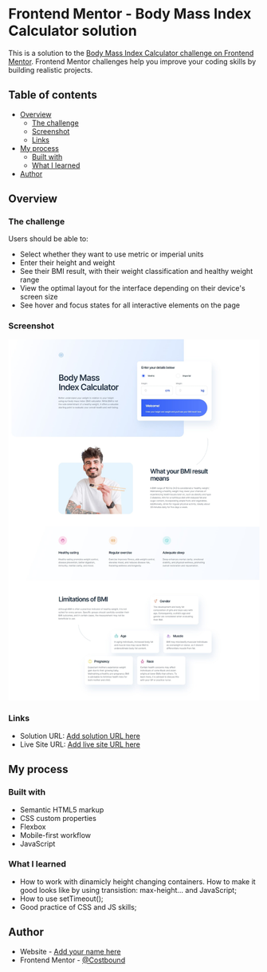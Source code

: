 # Frontend Mentor - Body Mass Index Calculator solution

This is a solution to the [Body Mass Index Calculator challenge on Frontend Mentor](https://www.frontendmentor.io/challenges/body-mass-index-calculator-brrBkfSz1T). Frontend Mentor challenges help you improve your coding skills by building realistic projects. 

## Table of contents

- [Overview](#overview)
  - [The challenge](#the-challenge)
  - [Screenshot](#screenshot)
  - [Links](#links)
- [My process](#my-process)
  - [Built with](#built-with)
  - [What I learned](#what-i-learned)
- [Author](#author)


## Overview

### The challenge

Users should be able to:

- Select whether they want to use metric or imperial units
- Enter their height and weight
- See their BMI result, with their weight classification and healthy weight range
- View the optimal layout for the interface depending on their device's screen size
- See hover and focus states for all interactive elements on the page

### Screenshot

![](./screenshot.jpg)

### Links

- Solution URL: [Add solution URL here](https://your-solution-url.com)
- Live Site URL: [Add live site URL here](https://costbound.github.io/bmi-calculator/)

## My process

### Built with

- Semantic HTML5 markup
- CSS custom properties
- Flexbox
- Mobile-first workflow
- JavaScript

### What I learned

- How to work with dinamicly height changing containers. How to make it good looks like by using transistion: max-height...  and JavaScript;
- How to use setTimeout();
- Good practice of CSS and JS skills;
 
## Author

- Website - [Add your name here](https://github.com/Costbound)
- Frontend Mentor - [@Costbound](https://www.frontendmentor.io/profile/Costbound)

